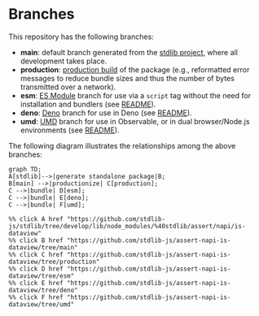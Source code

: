 <!--

@license Apache-2.0

Copyright (c) 2022 The Stdlib Authors.

Licensed under the Apache License, Version 2.0 (the "License");
you may not use this file except in compliance with the License.
You may obtain a copy of the License at

    http://www.apache.org/licenses/LICENSE-2.0

Unless required by applicable law or agreed to in writing, software
distributed under the License is distributed on an "AS IS" BASIS,
WITHOUT WARRANTIES OR CONDITIONS OF ANY KIND, either express or implied.
See the License for the specific language governing permissions and
limitations under the License.

-->

# Branches

This repository has the following branches:

-   **main**: default branch generated from the [stdlib project][stdlib-url], where all development takes place.
-   **production**: [production build][production-url] of the package (e.g., reformatted error messages to reduce bundle sizes and thus the number of bytes transmitted over a network).
-   **esm**: [ES Module][esm-url] branch for use via a `script` tag without the need for installation and bundlers (see [README][esm-readme]).
-   **deno**: [Deno][deno-url] branch for use in Deno (see [README][deno-readme]).
-   **umd**: [UMD][umd-url] branch for use in Observable, or in dual browser/Node.js environments (see [README][umd-readme]).

The following diagram illustrates the relationships among the above branches:

```mermaid
graph TD;
A[stdlib]-->|generate standalone package|B;
B[main] -->|productionize| C[production];
C -->|bundle| D[esm];
C -->|bundle| E[deno];
C -->|bundle| F[umd];

%% click A href "https://github.com/stdlib-js/stdlib/tree/develop/lib/node_modules/%40stdlib/assert/napi/is-dataview"
%% click B href "https://github.com/stdlib-js/assert-napi-is-dataview/tree/main"
%% click C href "https://github.com/stdlib-js/assert-napi-is-dataview/tree/production"
%% click D href "https://github.com/stdlib-js/assert-napi-is-dataview/tree/esm"
%% click E href "https://github.com/stdlib-js/assert-napi-is-dataview/tree/deno"
%% click F href "https://github.com/stdlib-js/assert-napi-is-dataview/tree/umd"
```

[stdlib-url]: https://github.com/stdlib-js/stdlib/tree/develop/lib/node_modules/%40stdlib/assert/napi/is-dataview
[production-url]: https://github.com/stdlib-js/assert-napi-is-dataview/tree/production
[deno-url]: https://github.com/stdlib-js/assert-napi-is-dataview/tree/deno
[deno-readme]: https://github.com/stdlib-js/assert-napi-is-dataview/blob/deno/README.md
[umd-url]: https://github.com/stdlib-js/assert-napi-is-dataview/tree/umd
[umd-readme]: https://github.com/stdlib-js/assert-napi-is-dataview/blob/umd/README.md
[esm-url]: https://github.com/stdlib-js/assert-napi-is-dataview/tree/esm
[esm-readme]: https://github.com/stdlib-js/assert-napi-is-dataview/blob/esm/README.md